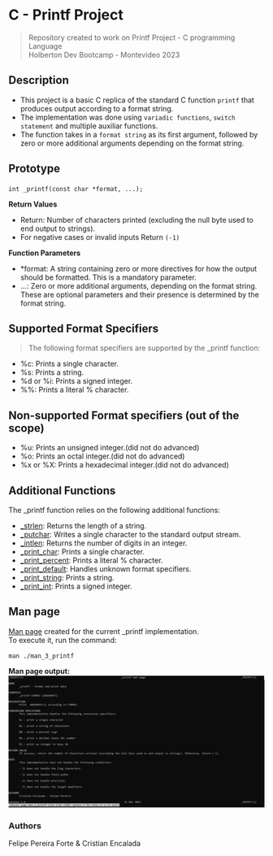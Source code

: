 # C - Printf Project
> Repository created to work on Printf Project - C programming Language <br>
Holberton Dev Bootcamp - Montevideo 2023

## Description

- This project is a basic C replica of the standard C function ``printf`` that produces output according to a format string. <br>
- The implementation was done using ``variadic functions``, ``switch statement`` and multiple auxiliar functions.
- The function takes in a ``format string`` as its first argument, followed by zero or more additional arguments depending on the format string.

## Prototype

``int _printf(const char *format, ...);``

**Return Values**<br>

- Return: Number of characters printed (excluding the null byte used to end output to strings).
- For negative cases or invalid inputs Return ``(-1)``

**Function Parameters**<br>

- *format: A string containing zero or more directives for how the output should be formatted. This is a mandatory parameter.
- ...: Zero or more additional arguments, depending on the format string. These are optional parameters and their presence is determined by the format string.

## Supported Format Specifiers

> The following format specifiers are supported by the _printf function:

- %c: Prints a single character.
- %s: Prints a string.
- %d or %i: Prints a signed integer.
- %%: Prints a literal % character.
   
## Non-supported Format specifiers (out of the scope)

- %u: Prints an unsigned integer.(did not do advanced)
- %o: Prints an octal integer.(did not do advanced)
- %x or %X: Prints a hexadecimal integer.(did not do advanced)

## Additional Functions

The _printf function relies on the following additional functions: <br>

- [_strlen](https://github.com/cristian-encalada/holbertonschool-printf/blob/master/_strlen.c): Returns the length of a string.
- [_putchar](https://github.com/cristian-encalada/holbertonschool-printf/blob/master/_putchar.c): Writes a single character to the standard output stream.
- [_intlen](https://github.com/cristian-encalada/holbertonschool-printf/blob/master/_intlen.c): Returns the number of digits in an integer.
- [_print_char](https://github.com/cristian-encalada/holbertonschool-printf/blob/master/_print_char.c): Prints a single character.
- [_print_percent](https://github.com/cristian-encalada/holbertonschool-printf/blob/master/_print_percent.c): Prints a literal % character.
- [_print_default](https://github.com/cristian-encalada/holbertonschool-printf/blob/master/_print_default.c): Handles unknown format specifiers.
- [_print_string](https://github.com/cristian-encalada/holbertonschool-printf/blob/master/_print_string.c): Prints a string.
- [_print_int](https://github.com/cristian-encalada/holbertonschool-printf/blob/master/_print_int.c): Prints a signed integer.

## Man page

[Man page](https://github.com/cristian-encalada/holbertonschool-printf/blob/master/man_3_printf) created for the current _printf implementation. <br>
To execute it, run the command:
```
man ./man_3_printf
```
**Man page output:**<br>
![man page _printf](/img/man_printf.jpg)
### Authors
Felipe Pereira Forte & Cristian Encalada
